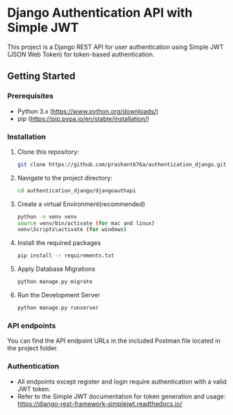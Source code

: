 # Django Authentication API with Simple JWT

This project is a Django REST API for user authentication using Simple JWT (JSON Web Token) for token-based authentication.

## Getting Started

### Prerequisites

- Python 3.x (https://www.python.org/downloads/)
- pip (https://pip.pypa.io/en/stable/installation/)


### Installation

1. Clone this repository:

   ```bash
   git clone https://github.com/prashant676a/authentication_django.git

2. Navigate to the project directory:

    ```bash
    cd authentication_django/djangoauthapi

3. Create a virtual Environment(recommended)
    ```bash
    python -m venv venv
    source venv/bin/activate (for mac and linux)
    venv\Scripts\activate (for windows)

4. Install the required packages
    ```bash
    pip install -r requirements.txt

5. Apply Database Migrations
    ```bash
    python manage.py migrate

6. Run the Development Server
    ```bash
    python manage.py runserver


### API endpoints
You can find the API endpoint URLs in the included Postman file located in the project folder.

### Authentication
- All endpoints except register and login require authentication with a valid JWT token.
- Refer to the Simple JWT documentation for token generation and usage: https://django-rest-framework-simplejwt.readthedocs.io/